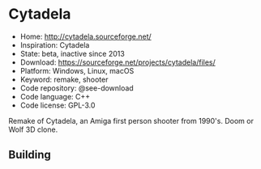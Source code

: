 # Cytadela

- Home: http://cytadela.sourceforge.net/
- Inspiration: Cytadela
- State: beta, inactive since 2013
- Download: https://sourceforge.net/projects/cytadela/files/
- Platform: Windows, Linux, macOS
- Keyword: remake, shooter
- Code repository: @see-download
- Code language: C++
- Code license: GPL-3.0

Remake of Cytadela, an Amiga first person shooter from 1990's. Doom or Wolf 3D clone.

## Building
